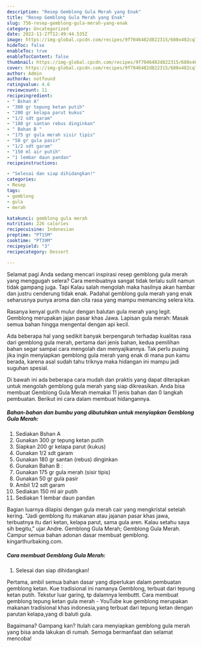 ```yaml
---
description: "Resep Gemblong Gula Merah yang Enak"
title: "Resep Gemblong Gula Merah yang Enak"
slug: 756-resep-gemblong-gula-merah-yang-enak
category: Uncategorized
date: 2022-11-27T12:49:44.535Z
image: https://img-global.cpcdn.com/recipes/9f7046482d822315/680x482cq70/gemblong-gula-merah-foto-resep-utama.jpg
hideToc: false
enableToc: true
enableTocContent: false
thumbnail: https://img-global.cpcdn.com/recipes/9f7046482d822315/680x482cq70/gemblong-gula-merah-foto-resep-utama.jpg
cover: https://img-global.cpcdn.com/recipes/9f7046482d822315/680x482cq70/gemblong-gula-merah-foto-resep-utama.jpg
author: Admin
authorAv: notfound
ratingvalue: 4.6
reviewcount: 11
recipeingredient:
- " Bshan A"
- "300 gr tepung ketan putih"
- "200 gr kelapa parut kukus"
- "1/2 sdt garam"
- "180 gr santan rebus dinginkan"
- " Bahan B "
- "175 gr gula merah sisir tipis"
- "50 gr gula pasir"
- "1/2 sdt garam"
- "150 ml air putih"
- "1 lembar daun pandan"
recipeinstructions:

- "Selesai dan siap dihidangkan!"
categories:
- Resep
tags:
- gemblong
- gula
- merah

katakunci: gemblong gula merah 
nutrition: 226 calories
recipecuisine: Indonesian
preptime: "PT15M"
cooktime: "PT39M"
recipeyield: "3"
recipecategory: Dessert

---
```



Selamat pagi Anda sedang mencari inspirasi resep gemblong gula merah yang menggugah selera? Cara membuatnya sangat tidak terlalu sulit namun tidak gampang juga. Tapi Kalau salah mengolah maka hasilnya akan hambar dan justru cenderung tidak enak. Padahal gemblong gula merah yang enak seharusnya punya aroma dan cita rasa yang mampu memancing selera kita.


Rasanya kenyal gurih mulur dengan balutan gula merah yang legit. Gemblong merupakan jajan pasar khas Jawa. Lapisan gula merah: Masak semua bahan hingga mengental dengan api kecil.

Ada beberapa hal yang sedikit banyak berpengaruh terhadap kualitas rasa dari gemblong gula merah, pertama dari jenis bahan, kedua pemilihan bahan segar sampai cara mengolah dan menyajikannya. Tak perlu pusing jika ingin menyiapkan gemblong gula merah yang enak di mana pun kamu berada, karena asal sudah tahu triknya maka hidangan ini mampu jadi suguhan spesial.


Di bawah ini ada beberapa cara mudah dan praktis yang dapat diterapkan untuk mengolah gemblong gula merah yang siap dikreasikan. Anda bisa membuat Gemblong Gula Merah memakai 11 jenis bahan dan 0 langkah pembuatan. Berikut ini cara dalam membuat hidangannya.

<!--inarticleads1-->

##### Bahan-bahan dan bumbu yang dibutuhkan untuk menyiapkan Gemblong Gula Merah:

1. Sediakan  Bshan A
1. Gunakan 300 gr tepung ketan putih
1. Siapkan 200 gr kelapa parut (kukus)
1. Gunakan 1/2 sdt garam
1. Gunakan 180 gr santan (rebus) dinginkan
1. Gunakan  Bahan B :
1. Gunakan 175 gr gula merah (sisir tipis)
1. Gunakan 50 gr gula pasir
1. Ambil 1/2 sdt garam
1. Sediakan 150 ml air putih
1. Sediakan 1 lembar daun pandan


Bagian luarnya dilapisi dengan gula merah cair yang mengkristal setelah kering. &#34;Jadi gemblong itu makanan atau jajanan pasar khas jawa, terbuatnya itu dari ketan, kelapa parut, sama gula aren. Kalau setahu saya sih begitu,&#34; ujar Andre. Gemblong Gula Merah; Gemblong Gula Merah. Campur semua bahan adonan dasar membuat gemblong. kingarthurbaking.com. 

<!--inarticleads2-->

##### Cara membuat Gemblong Gula Merah:


1. Selesai dan siap dihidangkan!

Pertama, ambil semua bahan dasar yang diperlukan dalam pembuatan gemblong ketan. Kue tradisional ini namanya Gemblong, terbuat dari tepung ketan putih. Tekstur luar garing, tp dalamnya lembuttt. Cara membuat gemblong tepung ketan gula merah - YouTube kue gemblong merupakan makanan tradisional khas indonesia,yang terbuat dari tepung ketan dengan parutan kelapa,yang di baluti gula. 

Bagaimana? Gampang kan? Itulah cara menyiapkan gemblong gula merah yang bisa anda lakukan di rumah. Semoga bermanfaat dan selamat mencoba!
